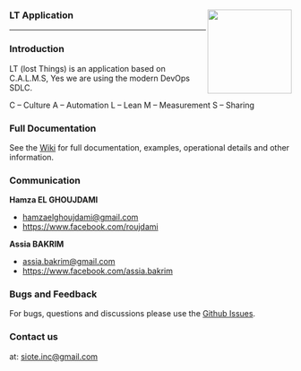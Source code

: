 ### LT Application <a> <img src='https://raw.githubusercontent.com/m2ssio/LostThings/master/lost-found-0413.jpg' align='right' width='150'></a>
------------------------
### Introduction

LT (lost Things) is an application based on C.A.L.M.S, Yes we are using the modern DevOps SDLC. 

C – Culture
A – Automation
L – Lean
M – Measurement
S – Sharing

### Full Documentation
See the [Wiki](https://github.com/m2ssio/LostThings/wiki) for full documentation, examples, operational details and other information.

### Communication
**Hamza EL GHOUJDAMI**

- <hamzaelghoujdami@gmail.com>
- <https://www.facebook.com/roujdami>

**Assia BAKRIM**

- <assia.bakrim@gmail.com>
- <https://www.facebook.com/assia.bakrim>

### Bugs and Feedback
For bugs, questions and discussions please use the [Github Issues](https://github.com/m2ssio/lower/issues).

### Contact us
at: <siote.inc@gmail.com>
